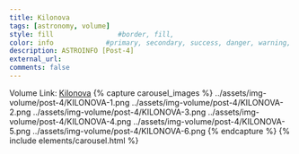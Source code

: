 ```yaml
---
title: Kilonova
tags: [astronomy, volume]
style: fill                #border, fill, 
color: info             #primary, secondary, success, danger, warning, info, light, dark
description: ASTROINFO [Post-4]
external_url:  
comments: false
---
```

Volume Link: [Kilonova](https://volumestories.page.link/QAEQ)
{% capture carousel_images %}
../assets/img-volume/post-4/KILONOVA-1.png
../assets/img-volume/post-4/KILONOVA-2.png
../assets/img-volume/post-4/KILONOVA-3.png
../assets/img-volume/post-4/KILONOVA-4.png
../assets/img-volume/post-4/KILONOVA-5.png
../assets/img-volume/post-4/KILONOVA-6.png
{% endcapture %}
{% include elements/carousel.html %}